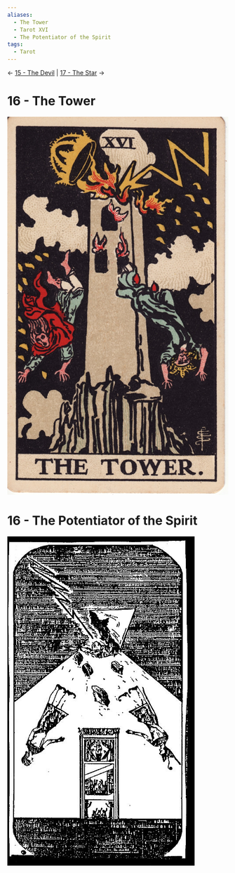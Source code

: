 ```yaml
---
aliases:
  - The Tower
  - Tarot XVI
  - The Potentiator of the Spirit
tags:
  - Tarot
---
```

<- [15 - The Devil](15%20-%20The%20Devil.md) | [17 - The Star](17%20-%20The%20Star.md) ->
# 16 - The Tower
![600](Classic%20Tarot%20Images/16-tower.jpg)
# 16 - The Potentiator of the Spirit
![600](LOO%20Tarot%20Images/tarot16.jpg)